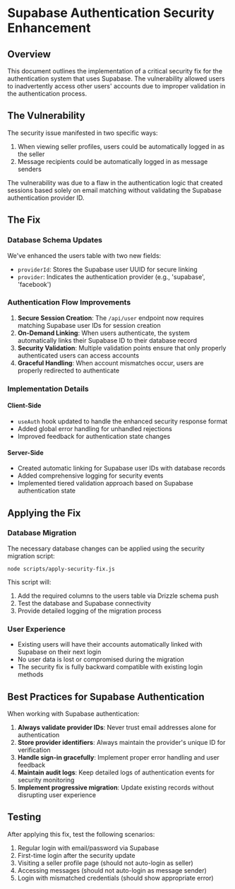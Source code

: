 # Supabase Authentication Security Enhancement

## Overview
This document outlines the implementation of a critical security fix for the authentication system that uses Supabase. The vulnerability allowed users to inadvertently access other users' accounts due to improper validation in the authentication process.

## The Vulnerability
The security issue manifested in two specific ways:
1. When viewing seller profiles, users could be automatically logged in as the seller
2. Message recipients could be automatically logged in as message senders

The vulnerability was due to a flaw in the authentication logic that created sessions based solely on email matching without validating the Supabase authentication provider ID.

## The Fix

### Database Schema Updates
We've enhanced the users table with two new fields:
- `providerId`: Stores the Supabase user UUID for secure linking
- `provider`: Indicates the authentication provider (e.g., 'supabase', 'facebook')

### Authentication Flow Improvements
1. **Secure Session Creation**: The `/api/user` endpoint now requires matching Supabase user IDs for session creation
2. **On-Demand Linking**: When users authenticate, the system automatically links their Supabase ID to their database record
3. **Security Validation**: Multiple validation points ensure that only properly authenticated users can access accounts
4. **Graceful Handling**: When account mismatches occur, users are properly redirected to authenticate

### Implementation Details

#### Client-Side
- `useAuth` hook updated to handle the enhanced security response format
- Added global error handling for unhandled rejections
- Improved feedback for authentication state changes

#### Server-Side
- Created automatic linking for Supabase user IDs with database records
- Added comprehensive logging for security events
- Implemented tiered validation approach based on Supabase authentication state

## Applying the Fix

### Database Migration
The necessary database changes can be applied using the security migration script:
```
node scripts/apply-security-fix.js
```

This script will:
1. Add the required columns to the users table via Drizzle schema push
2. Test the database and Supabase connectivity
3. Provide detailed logging of the migration process

### User Experience
- Existing users will have their accounts automatically linked with Supabase on their next login
- No user data is lost or compromised during the migration
- The security fix is fully backward compatible with existing login methods

## Best Practices for Supabase Authentication
When working with Supabase authentication:

1. **Always validate provider IDs**: Never trust email addresses alone for authentication
2. **Store provider identifiers**: Always maintain the provider's unique ID for verification
3. **Handle sign-in gracefully**: Implement proper error handling and user feedback
4. **Maintain audit logs**: Keep detailed logs of authentication events for security monitoring
5. **Implement progressive migration**: Update existing records without disrupting user experience

## Testing
After applying this fix, test the following scenarios:
1. Regular login with email/password via Supabase
2. First-time login after the security update
3. Visiting a seller profile page (should not auto-login as seller)
4. Accessing messages (should not auto-login as message sender)
5. Login with mismatched credentials (should show appropriate error)